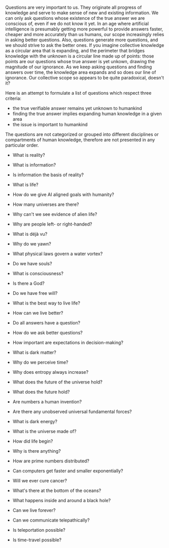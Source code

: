 Questions are very important to us. They originate all progress of knowledge and serve to make sense of new and existing information.
We can only ask questions whose existence of the true answer we are conscious of, even if we do not know it yet.
In an age where artificial intelligence is presumably getting more powerful to provide answers faster, cheaper and more accurately than us humans, our scope increasingly relies in asking better questions.
Also, questions generate more questions, and we should strive to ask the better ones.
If you imagine collective knowledge as a circular area that is expanding, and the perimeter that bridges knowledge with the unknown is a circular line made up of points: those points are our questions whose true answer is yet unkown, drawing the magnitude of our ignorance.
As we keep asking questions and finding answers over time, the knowledge area expands and so does our line of ignorance.
Our collective scope so appears to be quite paradoxical, doesn't it?

Here is an attempt to formulate a list of questions which respect three criteria:
- the true verifiable answer remains yet unknown to humankind
- finding the true answer implies expanding human knowledge in a given area
- the issue is important to humankind

The questions are not categorized or grouped into different disciplines or compartments of human knowledge, therefore are not presented in any particular order.


- What is reality?

- What is information?

- Is information the basis of reality?

- What is life?

- How do we give AI aligned goals with humanity?

- How many universes are there?

- Why can't we see evidence of alien life?

- Why are people left- or right-handed?

- What is déjà vu?

- Why do we yawn?

- What physical laws govern a water vortex?

- Do we have souls?

- What is consciousness?

- Is there a God?

- Do we have free will?

- What is the best way to live life?

- How can we live better?

- Do all answers have a question?

- How do we ask better questions?

- How important are expectations in decision-making?

- What is dark matter?

- Why do we perceive time?

- Why does entropy always increase?

- What does the future of the universe hold?

- What does the future hold?

- Are numbers a human invention?

- Are there any unobserved universal fundamental forces?

- What is dark energy?

- What is the universe made of?

- How did life begin?

- Why is there anything?

- How are prime numbers distributed?

- Can computers get faster and smaller exponentially?

- Will we ever cure cancer?

- What's there at the bottom of the oceans?

- What happens inside and around a black hole?

- Can we live forever?

- Can we communicate telepathically?

- Is teleportation possible?

- Is time-travel possible?

